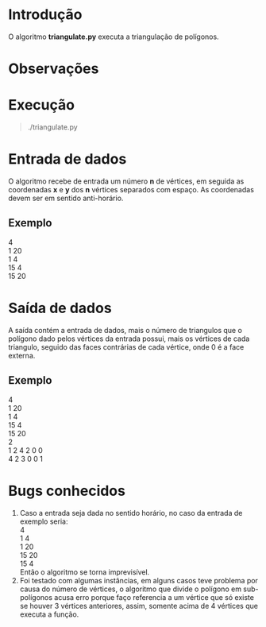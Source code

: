 # Introdução
O algoritmo **triangulate.py** executa a triangulação de polígonos.

# Observações


# Execução
>./triangulate.py

# Entrada de dados
O algoritmo recebe de entrada um número **n** de vértices, em seguida
as coordenadas **x** e **y** dos **n** vértices separados com espaço.
As coordenadas devem ser em sentido anti-horário.
## Exemplo
4<br />
1 20<br />
1 4<br />
15 4<br />
15 20<br />

# Saída de dados
A saída contém a entrada de dados, mais o número de triangulos que o 
polígono dado pelos vértices da entrada possui, mais os vértices de 
cada triangulo, seguido das faces contrárias de cada vértice, onde
0 é a face externa.

## Exemplo
4<br />
1 20<br />
1 4<br />
15 4<br />
15 20<br />
2<br />
1 2 4 2 0 0<br />
4 2 3 0 0 1<br />

# Bugs conhecidos
1. Caso a entrada seja dada no sentido horário, no caso da entrada de exemplo 
  seria: <br /> 
  4 <br />
  1 4 <br />
  1 20 <br />
  15 20 <br />
  15 4 <br />
  Então o algoritmo se torna imprevisível.
2. Foi testado com algumas instâncias, em alguns casos teve problema por causa 
  do número de vértices, o algoritmo que divide o polígono em sub-polígonos
  acusa erro porque faço referencia a um vértice que só existe se houver 
  3 vértices anteriores, assim, somente acima de 4 vértices que executa a
  função.

